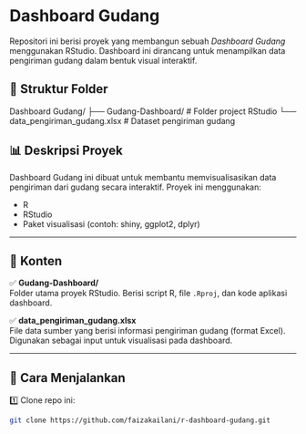 # Dashboard Gudang

Repositori ini berisi proyek yang membangun sebuah *Dashboard Gudang* menggunakan RStudio. Dashboard ini dirancang untuk menampilkan data pengiriman gudang dalam bentuk visual interaktif.

## 📂 Struktur Folder
Dashboard Gudang/
├── Gudang-Dashboard/ # Folder project RStudio
└── data_pengiriman_gudang.xlsx # Dataset pengiriman gudang

## 📊 Deskripsi Proyek

Dashboard Gudang ini dibuat untuk membantu memvisualisasikan data pengiriman dari gudang secara interaktif. Proyek ini menggunakan:

- R
- RStudio
- Paket visualisasi (contoh: shiny, ggplot2, dplyr)

---

## 📁 Konten

✅ **Gudang-Dashboard/**  
Folder utama proyek RStudio. Berisi script R, file `.Rproj`, dan kode aplikasi dashboard.

✅ **data_pengiriman_gudang.xlsx**  
File data sumber yang berisi informasi pengiriman gudang (format Excel). Digunakan sebagai input untuk visualisasi pada dashboard.

---

## 🚀 Cara Menjalankan

1️⃣ Clone repo ini:

```bash
git clone https://github.com/faizakailani/r-dashboard-gudang.git
